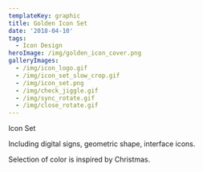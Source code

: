 ```yaml
---
templateKey: graphic
title: Golden Icon Set
date: '2018-04-10'
tags:
  - Icon Design
heroImage: /img/golden_icon_cover.png
galleryImages:
  - /img/icon_logo.gif
  - /img/icon_set_slow_crop.gif
  - /img/icon_set.png
  - /img/check_jiggle.gif
  - /img/sync_rotate.gif
  - /img/close_rotate.gif
---
```

Icon Set 

Including digital signs, geometric shape, interface icons.

Selection of color is inspired by Christmas.

